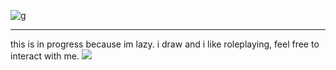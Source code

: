 ![g](https://files.catbox.moe/t9tuzg.png)
***
this is in progress because im lazy.
i draw and i like roleplaying, feel free to interact with me.
![](https://files.catbox.moe/g4lwhe.jpeg)
